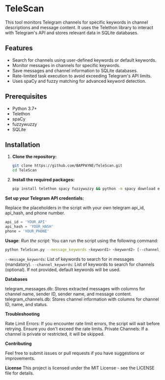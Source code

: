 # TeleScan

This tool monitors Telegram channels for specific keywords in channel descriptions and message content. It uses the Telethon library to interact with Telegram's API and stores relevant data in SQLite databases.

## Features

- Search for channels using user-defined keywords or default keywords.
- Monitor messages in channels for specific keywords.
- Save messages and channel information to SQLite databases.
- Rate-limited task execution to avoid exceeding Telegram's API limits.
- Uses spaCy and fuzzy matching for advanced keyword detection.

## Prerequisites

- Python 3.7+
- Telethon
- spaCy
- fuzzywuzzy
- SQLite

## Installation

1. **Clone the repository:**

   ```bash
   git clone https://github.com/BAPPAYNE/TeleScan.git
   cd TeleScan
   ```
2. **Install the required packages:**
   ```bash
   pip install telethon spacy fuzzywuzzy && python -m spacy download en_core_web_sm
   ```
**Set up your Telegram API credentials:**

Replace the placeholders in the script with your own telegram api_id, api_hash, and phone number.

   ```python
   api_id = 'YOUR_API'
   api_hash = 'YOUR_HASH'
   phone = 'YOUR_PHONE'
   ```

**Usage**:
   *Run the script:*
   You can run the script using the following command:

 ```bash
 python TeleScan.py --message_keywords <keyword1> <keyword2> [--channel_keywords <keyword1> <keyword2>]
 ```
  `--message_keywords`: List of keywords to search for in messages (mandatory).
  `--channel_keywords`: List of keywords to search for channels (optional). If not provided, default keywords will be used.

**Databases**

  telegram_messages.db: Stores extracted messages with columns for channel name, sender ID, sender name, and message content.
  telegram_channels.db: Stores channel information with columns for channel ID, name, and status.

**Troubleshooting**

  Rate Limit Errors: If you encounter rate limit errors, the script will wait before retrying. Ensure you don't exceed the rate limits.
  Private Channels: If a channel is private or restricted, it will be skipped.

**Contributing**

  Feel free to submit issues or pull requests if you have suggestions or improvements.

**License**
  This project is licensed under the MIT License - see the LICENSE file for details.

